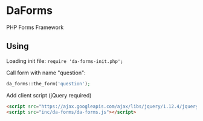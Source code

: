 # DaForms
PHP Forms Framework

## Using

Loading init file:
<code>require 'da-forms-init.php';</code>

Call form with name "question":
```php 
da_forms::the_form('question');
```

Add client script (jQuery required)

```html
<script src="https://ajax.googleapis.com/ajax/libs/jquery/1.12.4/jquery.min.js"></script>
<script src="inc/da-forms/da-forms.js"></script>
```
